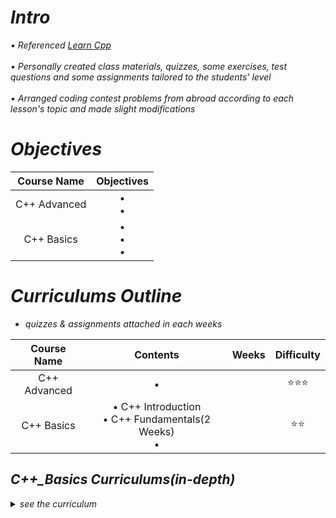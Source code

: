 <i>

# Intro
• Referenced [Learn Cpp](https://www.learncpp.com/)<br>
<br>
• Personally created class materials, quizzes, some exercises, test questions and some assignments tailored to the students' level <br>
<br>
• Arranged coding contest problems from abroad according to each lesson's topic and made slight modifications <br>

# Objectives

<div align="center", class="python">

| Course Name | Objectives | 
| :--------: | :-----------: |
| C++ Advanced | •  <br> •  |
| C++ Basics | •  <br> •  <br> •  |

</div>


# Curriculums Outline

* quizzes & assignments attached in each weeks

<div align="center", class="python">

| Course Name | Contents | Weeks | Difficulty |
| :--------: | :-----------: | :-----------: | :-----------: |
| C++ Advanced | • |  | ⭐⭐⭐ |
| C++ Basics | • C++ Introduction <br> • C++ Fundamentals(2 Weeks) <br> • |  | ⭐⭐ |
</div>

</i>


<i>

## C++_Basics Curriculums(in-depth)

<details>

<summary>see the curriculum</summary>

<br>

  <div align="center", class="python">

| No. | Topic | What You will Learn | Difficulty | Quiz Attached | Assignment Attached |
| :--------: | :-----------: | :-----------: | :-----------: | :-----------: | :-----------: |
| Wk1 | C++ Introduction | Introduction <br> C++ Development Process <br> Installation <br> Hello World! <br> Comments | ⭐⭐ | ✅ | N/A |
| Wk2 | C++ Fundamentals(1/2) | Objects/Variables <br> Initializations <br> iostream library <br> Extraction Process <br> Literal Constants / Operators / Expressions | ⭐⭐ | ✅ |  |
| Wk3 | C++ Fundamentals(2/2) | (Value-returning) Functions <br> (non-value returning) Functions <br> Function Parameters & arguments | ⭐⭐ |  |  |
</div>

</details>


</i>


